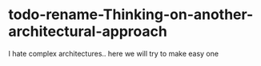 # todo-rename-Thinking-on-another-architectural-approach
I hate complex architectures.. here we will try to make easy one
